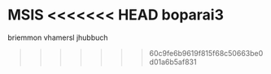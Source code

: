 MSIS
<<<<<<< HEAD
boparai3
=======
briemmon
vhamersl
jhubbuch
>>>>>>> 60c9fe6b9619f815f68c50663be0d01a6b5af831
